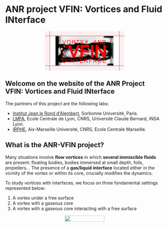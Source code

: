# ANR project VFIN: Vortices and Fluid INterface
<p align="center">
<img src="logo.png" width="50%" height="50%" align="center">
</p>

## Welcome on the website of the ANR Project VFIN: Vortices and Fluid INterface

The partners of this project are the following labs:
- [Institut Jean le Rond d'Alembert](http://www.dalembert.upmc.fr/ijlrda/), Sorbonne Université, Paris.
- [LMFA](http://lmfa.ec-lyon.fr), Ecole Centrale de Lyon, CNRS, Université Claude Bernard, INSA Lyon.
- [IRPHE](https://irphe.univ-amu.fr), Aix-Marseille Université, CNRS, Ecole Centrale Marseille.

## What is the ANR-VFIN project?

Many situations involve **flow vortices** in which **several immiscible fluids** are present: floating bodies, bodies immersed at small depth, foils, propellers... The presence of a **gas/liquid interface** located either in
the vicinity of the vortex or within its core, crucially modifies the dynamics. 

To study vortices with interfaces, we focus on three fondamental settings represented below:
1. A vortex under a free surface
2. A vortex with a gaseous core
3. A vortex with a gaseous core interacting with a free surface

<p align="center">
<img src="cases.png" width="50%" height="50%" align="center">
</p>
